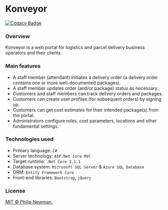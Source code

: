 # Konveyor

[![Codacy Badge](https://app.codacy.com/project/badge/Grade/f31f36a918a54f6d8017d8efd021d848)](https://www.codacy.com/gh/Philipeano/Konveyor/dashboard?utm_source=github.com&amp;utm_medium=referral&amp;utm_content=Philipeano/Konveyor&amp;utm_campaign=Badge_Grade)



### Overview
Konveyor is a web portal for logistics and parcel delivery business operators and their clients.  



### Main features

- A staff member (attendant) initiates a delivery order (a delivery order contains one or more well-documented packages).
- A staff member updates order (and/or package) status as necessary. 
- Customers and staff members can track delivery orders and packages.
- Customers can create user profiles (for subsequent orders) by signing up.
- Customers can get cost estimates for their intended package(s) from the portal.
- Administrators configure roles, cost parameters, locations and other fundamental settings.



### Technologies used

- Primary language: ```C#``` 
- Server technology: ```ASP.Net Core MVC```
- Target runtime: ```.Net Core 3.1.1```
- Database system: ```Microsoft SQL Server``` & ```Azure SQL Database```
- ORM: ```Entity Framework Core```
- Front-end libraries: ```Bootstrap```, ```jQuery```



### License
[MIT © Philip Newman.](https://opensource.org/licenses/MIT)

